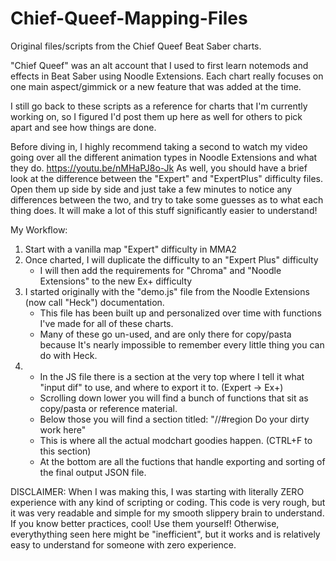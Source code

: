 # Chief-Queef-Mapping-Files
Original files/scripts from the Chief Queef Beat Saber charts. 

"Chief Queef" was an alt account that I used to first learn notemods and effects in Beat Saber using Noodle Extensions.
Each chart really focuses on one main aspect/gimmick or a new feature that was added at the time. 

I still go back to these scripts as a reference for charts that I'm currently working on, so I figured I'd post them up here as well for others to pick apart and see how things are done. 

Before diving in, I highly recommend taking a second to watch my video going over all the different animation types in Noodle Extensions and what they do.
https://youtu.be/nMHaPJ8o-Jk
As well, you should have a brief look at the difference between the "Expert" and "ExpertPlus" difficulty files. 
Open them up side by side and just take a few minutes to notice any differences between the two, and try to take some guesses as to what each thing does.
It will make a lot of this stuff significantly easier to understand!


My Workflow:
1. Start with a vanilla map "Expert" difficulty in MMA2
2. Once charted, I will duplicate the difficulty to an "Expert Plus" difficulty
    - I will then add the requirements for "Chroma" and "Noodle Extensions" to the new Ex+ difficulty
3. I started originally with the "demo.js" file from the Noodle Extensions (now call "Heck") documentation. 
    - This file has been built up and personalized over time with functions I've made for all of these charts.
    - Many of these go un-used, and are only there for copy/pasta because It's nearly impossible to remember every little thing you can do with Heck.
4. 
    - In the JS file there is a section at the very top where I tell it what "input dif" to use, and where to export it to. (Expert -> Ex+)
    - Scrolling down lower you will find a bunch of functions that sit as copy/pasta or reference material.
    - Below those you will find a section titled: "//#region Do your dirty work here" 
     - This is where all the actual modchart goodies happen. (CTRL+F to this section) 
    - At the bottom are all the fuctions that handle exporting and sorting of the final output JSON file. 






DISCLAIMER: When I was making this, I was starting with literally ZERO experience with any kind of scripting or coding. 
This code is very rough, but it was very readable and simple for my smooth slippery brain to understand. 
If you know better practices, cool! Use them yourself!
Otherwise, everythything seen here might be "inefficient", but it works and is relatively easy to understand for someone with zero experience.  
